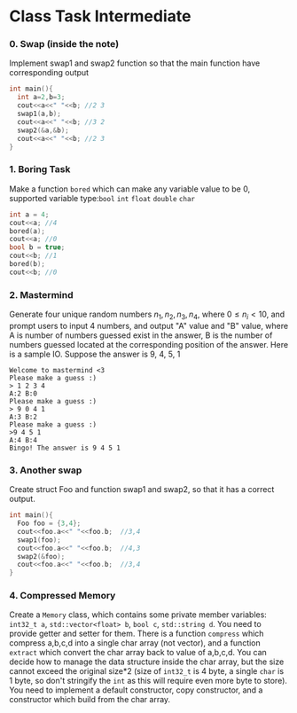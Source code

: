 # Class Task Intermediate

### 0. Swap (inside the note)

Implement swap1 and swap2 function so that the main function have corresponding output

```C++
int main(){
  int a=2,b=3;
  cout<<a<<" "<<b; //2 3
  swap1(a,b);
  cout<<a<<" "<<b; //3 2
  swap2(&a,&b);
  cout<<a<<" "<<b; //2 3
}
```



### 1. Boring Task

Make a function `bored` which can make any variable value to be 0, supported variable type:`bool` `int` `float` `double` `char`

```c++
int a = 4;
cout<<a; //4
bored(a);
cout<<a; //0
bool b = true;
cout<<b; //1
bored(b);
cout<<b; //0
```

### 2. Mastermind

Generate four unique random numbers ${n_1,n_2,n_3,n_4}$, where $0 \leq n_i < 10$, and prompt users to input 4 numbers, and output "A" value and "B" value, where A is number of numbers guessed exist in the answer, B is the number of numbers guessed located at the corresponding position of the answer. Here is a sample IO. Suppose the answer is 9, 4, 5, 1

```
Welcome to mastermind <3
Please make a guess :)
> 1 2 3 4
A:2 B:0
Please make a guess :)
> 9 0 4 1
A:3 B:2
Please make a guess :)
>9 4 5 1
A:4 B:4
Bingo! The answer is 9 4 5 1
```

### 3. Another swap

Create struct Foo and function swap1 and swap2, so that it has a correct output.

```C++
int main(){
  Foo foo = {3,4};
  cout<<foo.a<<" "<<foo.b;	//3,4
  swap1(foo);
  cout<<foo.a<<" "<<foo.b;	//4,3
  swap2(&foo);
  cout<<foo.a<<" "<<foo.b;	//3,4
}
```

### 4. Compressed Memory

Create a `Memory` class, which contains some private member variables: `int32_t a`, `std::vector<float> b`, `bool c`, `std::string d`. You need to provide getter and setter for them. There is a function `compress` which compress a,b,c,d into a single char array (not vector), and a function `extract` which convert the char array back to value of a,b,c,d. You can
decide how to manage the data structure inside the char array, but the size
cannot exceed the original size*2 (size of `int32_t` is 4 byte, a single `char` is
1 byte, so don't stringify the `int` as this will require even more byte to store). You need to implement a default constructor, copy constructor, and a constructor which build from the char array.